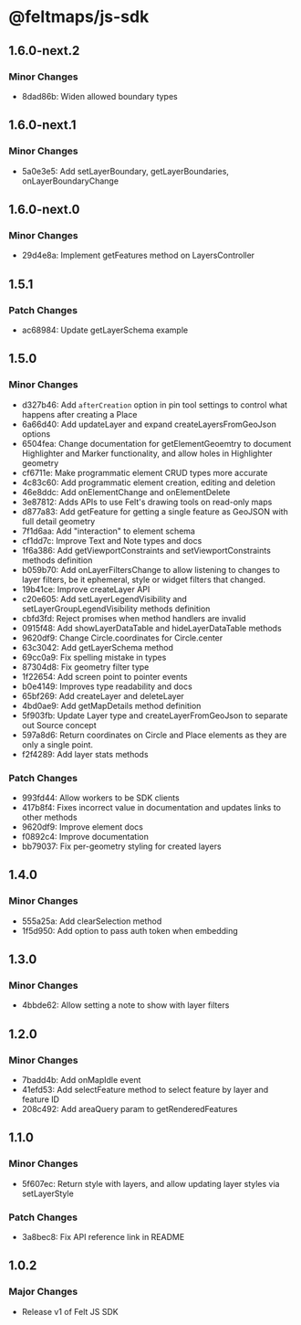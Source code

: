 # @feltmaps/js-sdk

## 1.6.0-next.2

### Minor Changes

- 8dad86b: Widen allowed boundary types

## 1.6.0-next.1

### Minor Changes

- 5a0e3e5: Add setLayerBoundary, getLayerBoundaries, onLayerBoundaryChange

## 1.6.0-next.0

### Minor Changes

- 29d4e8a: Implement getFeatures method on LayersController

## 1.5.1

### Patch Changes

- ac68984: Update getLayerSchema example

## 1.5.0

### Minor Changes

- d327b46: Add `afterCreation` option in pin tool settings to control what happens after creating a Place
- 6a66d40: Add updateLayer and expand createLayersFromGeoJson options
- 6504fea: Change documentation for getElementGeoemtry to document Highlighter and Marker functionality, and allow holes in Highlighter geometry
- cf6711e: Make programmatic element CRUD types more accurate
- 4c83c60: Add programmatic element creation, editing and deletion
- 46e8ddc: Add onElementChange and onElementDelete
- 3e87812: Adds APIs to use Felt's drawing tools on read-only maps
- d877a83: Add getFeature for getting a single feature as GeoJSON with full detail geometry
- 7f1d6aa: Add "interaction" to element schema
- cf1dd7c: Improve Text and Note types and docs
- 1f6a386: Add getViewportConstraints and setViewportConstraints methods definition
- b059b70: Add onLayerFiltersChange to allow listening to changes to layer filters, be it ephemeral, style or widget filters that changed.
- 19b41ce: Improve createLayer API
- c20e605: Add setLayerLegendVisibility and setLayerGroupLegendVisibility methods definition
- cbfd3fd: Reject promises when method handlers are invalid
- 0915f48: Add showLayerDataTable and hideLayerDataTable methods
- 9620df9: Change Circle.coordinates for Circle.center
- 63c3042: Add getLayerSchema method
- 69cc0a9: Fix spelling mistake in types
- 87304d8: Fix geometry filter type
- 1f22654: Add screen point to pointer events
- b0e4149: Improves type readability and docs
- 65bf269: Add createLayer and deleteLayer
- 4bd0ae9: Add getMapDetails method definition
- 5f903fb: Update Layer type and createLayerFromGeoJson to separate out Source concept
- 597a8d6: Return coordinates on Circle and Place elements as they are only a single point.
- f2f4289: Add layer stats methods

### Patch Changes

- 993fd44: Allow workers to be SDK clients
- 417b8f4: Fixes incorrect value in documentation and updates links to other methods
- 9620df9: Improve element docs
- f0892c4: Improve documentation
- bb79037: Fix per-geometry styling for created layers

## 1.4.0

### Minor Changes

- 555a25a: Add clearSelection method
- 1f5d950: Add option to pass auth token when embedding

## 1.3.0

### Minor Changes

- 4bbde62: Allow setting a note to show with layer filters

## 1.2.0

### Minor Changes

- 7badd4b: Add onMapIdle event
- 41efd53: Add selectFeature method to select feature by layer and feature ID
- 208c492: Add areaQuery param to getRenderedFeatures

## 1.1.0

### Minor Changes

- 5f607ec: Return style with layers, and allow updating layer styles via setLayerStyle

### Patch Changes

- 3a8bec8: Fix API reference link in README

## 1.0.2

### Major Changes

- Release v1 of Felt JS SDK
